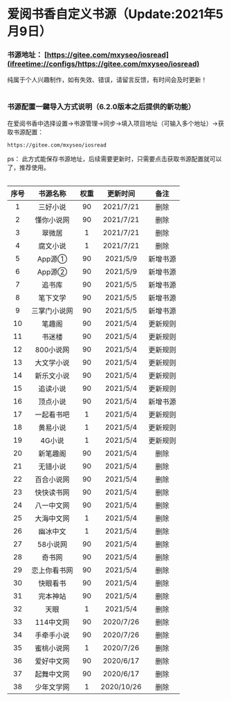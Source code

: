 # 爱阅书香自定义书源（Update:2021年5月9日）

### 书源地址： **[https://gitee.com/mxyseo/iosread](ifreetime://configs/https://gitee.com/mxyseo/iosread)** ###

纯属于个人兴趣制作，如有失效、错误，请留言反馈，有时间会及时更新！<br/><br/>

### 书源配置一鍵导入方式说明（6.2.0版本之后提供的新功能）
在爱阅书香中选择设置→书源管理→同步→填入项目地址（可输入多个地址）→获取书源配置：

```markup
https://gitee.com/mxyseo/iosread
```
ps：
此方式能保存书源地址，后续需要更新时，只需要点击获取书源配置就可以了，推荐使用。<br/><br/>


|序号|书源名称|权重|更新时间|备注|
|:-----:|:-----:|:-----:|:-----:|:-----:|
|1|三好小说|90|2021/7/21|删除|
|2|懂你小说网|90|2021/7/21|删除|
|3|翠微居|1|2021/7/21|删除|
|4|腐文小说|1|2021/7/21|删除|
|5|App源①|90|2021/5/9|新增书源|
|6|App源②|90|2021/5/9|新增书源|
|7|追书库|90|2021/5/5|新增书源|
|8|笔下文学|90|2021/5/5|新增书源|
|9|三掌门小说网|90|2021/5/5|新增书源|
|10|笔趣阁|90|2021/5/4|更新规则|
|11|书迷楼|90|2021/5/4|更新规则|
|12|800小说网|90|2021/5/4|更新规则|
|13|大文学小说|90|2021/5/4|更新规则|
|14|新乐文小说|90|2021/5/4|更新规则|
|15|追读小说|90|2021/5/4|更新规则|
|16|顶点小说|90|2021/5/4|新增书源|
|17|一起看书吧|1|2021/5/4|更新规则|
|18|黄易小说|1|2021/5/4|更新规则|
|19|4G小说|1|2021/5/4|更新规则|
|20|新笔趣阁|90|2021/5/4|删除|
|21|无错小说|90|2021/5/4|删除|
|22|百合小说网|90|2021/5/4|删除|
|23|快快读书网|90|2021/5/4|删除|
|24|八一中文网|90|2021/5/4|删除|
|25|大海中文网|1|2021/5/4|删除|
|26|幽冰中文|1|2021/5/4|删除|
|27|58小说网|90|2021/5/4|删除|
|28|奇书网|90|2021/5/4|删除|
|29|恋上你看书网|90|2021/5/4|删除|
|30|快眼看书|90|2021/5/4|删除|
|31|完本神站|90|2021/5/4|删除|
|32|天眼|1|2021/5/4|删除|
|33|114中文网|90|2020/7/26|删除|
|34|手牵手小说|90|2020/7/26|删除|
|35|蜜桃小说网|1|2020/7/26|删除|
|36|爱好中文网|90|2020/6/17|删除|
|37|起舞中文网|90|2020/6/17|删除|
|38|少年文学网|1|2020/10/26|删除|
